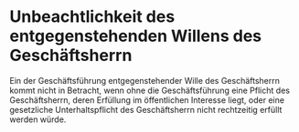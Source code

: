 # Unbeachtlichkeit des entgegenstehenden Willens des Geschäftsherrn

Ein der Geschäftsführung entgegenstehender Wille des Geschäftsherrn kommt nicht in Betracht, wenn ohne die Geschäftsführung eine Pflicht des Geschäftsherrn, deren Erfüllung im öffentlichen Interesse liegt, oder eine gesetzliche Unterhaltspflicht des Geschäftsherrn nicht rechtzeitig erfüllt werden würde.